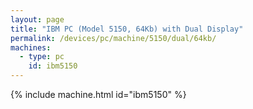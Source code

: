 ```yaml
---
layout: page
title: "IBM PC (Model 5150, 64Kb) with Dual Display"
permalink: /devices/pc/machine/5150/dual/64kb/
machines:
  - type: pc
    id: ibm5150
---
```


{% include machine.html id="ibm5150" %}
